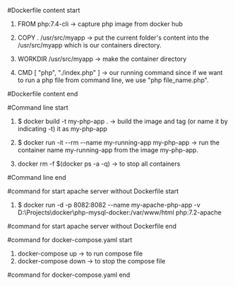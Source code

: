 #Dockerfile content start

1. FROM php:7.4-cli -> capture php image from docker hub

2. COPY . /usr/src/myapp -> put the current folder's content into the /usr/src/myapp which is our containers directory.
3. WORKDIR /usr/src/myapp -> make the container directory
4. CMD [ "php", "./index.php" ] -> our running command since if we want to run a php file from command line, we use "php file_name.php".

#Dockerfile content end

#Command line start

1. $ docker build -t my-php-app . -> build the image and tag (or name it by indicating -t) it as my-php-app
2. $ docker run -it --rm --name my-running-app my-php-app -> run the container name my-running-app from the image my-php-app.

3. docker rm -f $(docker ps -a -q) -> to stop all containers

#Command line end

#command for start apache server without Dockerfile start

1. $ docker run -d -p 8082:8082 --name my-apache-php-app -v D:\Projects\docker\php-mysql-docker:/var/www/html php:7.2-apache

#command for start apache server without Dockerfile end

#command for docker-compose.yaml start

1. docker-compose up -> to run compose file
2. docker-compose down -> to stop the compose file

#command for docker-compose.yaml end
